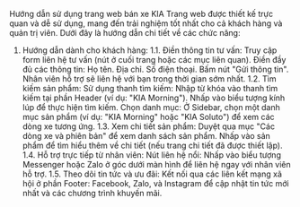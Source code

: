 
Hướng dẫn sử dụng trang web bán xe KIA
Trang web được thiết kế trực quan và dễ sử dụng, mang đến trải nghiệm tốt nhất cho cả khách hàng và quản trị viên. Dưới đây là hướng dẫn chi tiết về các chức năng:

1. Hướng dẫn dành cho khách hàng:
1.1. Điền thông tin tư vấn:
Truy cập form liên hệ tư vấn (nút ở cuối trang hoặc các mục liên quan).
Điền đầy đủ các thông tin:
Họ tên.
Địa chỉ.
Số điện thoại.
Bấm nút "Gửi thông tin". Nhân viên hỗ trợ sẽ liên hệ với bạn trong thời gian sớm nhất.
1.2. Tìm kiếm sản phẩm:
Sử dụng thanh tìm kiếm:
Nhập từ khóa vào thanh tìm kiếm tại phần Header (ví dụ: "KIA Morning").
Nhấp vào biểu tượng kính lúp để thực hiện tìm kiếm.
Chọn danh mục:
Ở Sidebar, chọn một danh mục sản phẩm (ví dụ: "KIA Morning" hoặc "KIA Soluto") để xem các dòng xe tương ứng.
1.3. Xem chi tiết sản phẩm:
Duyệt qua mục "Các dòng xe và phiên bản" để xem danh sách sản phẩm.
Nhấp vào sản phẩm để tìm hiểu thêm về chi tiết (nếu trang chi tiết đã được thiết lập).
1.4. Hỗ trợ trực tiếp từ nhân viên:
Nút liên hệ nổi:
Nhấp vào biểu tượng Messenger hoặc Zalo ở góc dưới màn hình để liên hệ ngay với nhân viên hỗ trợ.
1.5. Theo dõi tin tức và ưu đãi:
Kết nối qua các liên kết mạng xã hội ở phần Footer:
Facebook, Zalo, và Instagram để cập nhật tin tức mới nhất và các chương trình khuyến mãi.
